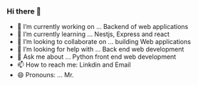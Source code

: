 ### Hi there 👋

<!--
**Blacknahil/Blacknahil** is a ✨ _special_ ✨ repository because its `README.md` (this file) appears on your GitHub profile.

Here are some ideas to get you started:
-->
- 🔭 I’m currently working on ... Backend of web applications
- 🌱 I’m currently learning ... Nestjs, Express and react
- 👯 I’m looking to collaborate on ... building Web applications
- 🤔 I’m looking for help with ... Back end web development
- 💬 Ask me about ... Python front end web development
- 📫 How to reach me: Linkdin and Email
- 😄 Pronouns: ... Mr.

